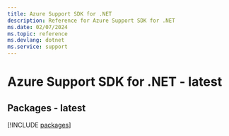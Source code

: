 ```yaml
---
title: Azure Support SDK for .NET
description: Reference for Azure Support SDK for .NET
ms.date: 02/07/2024
ms.topic: reference
ms.devlang: dotnet
ms.service: support
---
```

# Azure Support SDK for .NET - latest
## Packages - latest
[!INCLUDE [packages](support-index.md)]